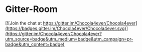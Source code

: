 # Gitter-Room

[![Join the chat at https://gitter.im/Chocola4ever/Chocola4ever](https://badges.gitter.im/Chocola4ever/Chocola4ever.svg)](https://gitter.im/Chocola4ever/Chocola4ever?utm_source=badge&utm_medium=badge&utm_campaign=pr-badge&utm_content=badge)